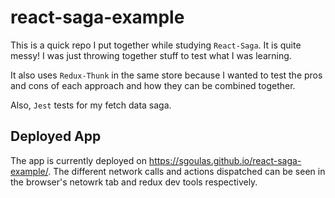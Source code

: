 # react-saga-example

This is a quick repo I put together while studying `React-Saga`. It is quite messy! I was just throwing together stuff to test what I was learning.

It also uses `Redux-Thunk` in the same store because I wanted to test the pros and cons of each approach and how they can be combined together.

Also, `Jest` tests for my fetch data saga.

## Deployed App

The app is currently deployed on https://sgoulas.github.io/react-saga-example/. The different network calls and actions dispatched can be seen in the browser's netowrk tab and redux dev tools respectively.
